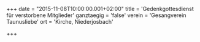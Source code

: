 +++
date = "2015-11-08T10:00:00.001+02:00"
title = 'Gedenkgottesdienst für verstorbene Mitglieder'
ganztaegig = 'false'
verein = 'Gesangverein Taunusliebe'
ort = 'Kirche, Niederjosbach'

+++

      